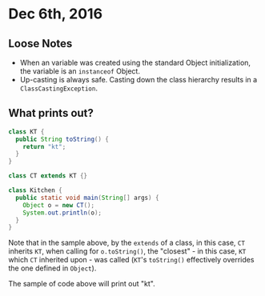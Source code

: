 Dec 6th, 2016
=============

Loose Notes
-----------

- When an variable was created using the standard Object initialization, the variable is an `instanceof` Object.
- Up-casting is always safe. Casting down the class hierarchy results in a `ClassCastingException`.

What prints out?
----------------

```java
class KT {
  public String toString() {
    return "kt";
  }
}

class CT extends KT {}

class Kitchen {
  public static void main(String[] args) {
    Object o = new CT();
    System.out.println(o);
  }
}
```

Note that in the sample above, by the `extends` of a class, in this case, `CT` inherits `KT`, when calling for `o.toString()`, the "closest" - in this case, `KT` which `CT` inherited upon - was called (`KT`'s `toString()` effectively overrides the one defined in `Object`).

The sample of code above will print out "kt".
